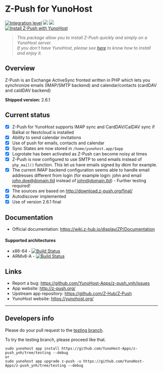 # Z-Push for YunoHost

[![Integration level](https://dash.yunohost.org/integration/z-push.svg)](https://dash.yunohost.org/appci/app/z-push) ![](https://ci-apps.yunohost.org/ci/badges/z-push.status.svg) ![](https://ci-apps.yunohost.org/ci/badges/z-push.maintain.svg)  
[![Install Z-Push with YunoHost](https://install-app.yunohost.org/install-with-yunohost.svg)](https://install-app.yunohost.org/?app=z-push)

> *This package allow you to install Z-Push quickly and simply on a YunoHost server.  
If you don't have YunoHost, please see [here](https://yunohost.org/#/install) to know how to install and enjoy it.*

## Overview
Z-Push is an Exchange ActiveSync fronted written in PHP which lets you synchronize emails (IMAP/SMTP backend) and calendar/contacts (cardDAV and caldDAV backend)

**Shipped version:** 2.6.1

## Current status
- [x] Z-Push for YunoHost supports IMAP sync and CardDAV/CalDAV sync if Baïkal or Nextcloud is installed
- [x] Ability to send calendar invitations
- [x] Use of push for emails, contacts and calendar
- [x] Sync States are now stored in `/home/yunohost.app/$app`
- [x] Logrotate has been activated as Z-Push can become noisy at times
- [x] Z-Push is now configured to use SMTP to send emails instead of `php_mail()` function. This let us have emails signed by dkim for example.
- [x] The current IMAP backend configuration seems able to handle email addresses different from login (for example login: john and email john.doe@domain.tld instead of john@domain.tld) - Further testing required!
- [x] The sources are based on http://download.z-push.org/final/
- [x] Autodiscover implemented
- [x] Use of version 2.6.1 final

## Documentation

 * Official documentation: https://wiki.z-hub.io/display/ZP/Documentation

#### Supported architectures

* x86-64 - [![Build Status](https://ci-apps.yunohost.org/ci/logs/z-push%20%28Apps%29.svg)](https://ci-apps.yunohost.org/ci/apps/z-push/)
* ARMv8-A - [![Build Status](https://ci-apps-arm.yunohost.org/ci/logs/z-push%20%28Apps%29.svg)](https://ci-apps-arm.yunohost.org/ci/apps/z-push/)

## Links

 * Report a bug: https://github.com/YunoHost-Apps/z-push_ynh/issues
 * App website: http://z-push.org/
 * Upstream app repository: https://github.com/Z-Hub/Z-Push
 * YunoHost website: https://yunohost.org/

---

## Developers info

Please do your pull request to the [testing branch](https://github.com/YunoHost-Apps/z-push_ynh/tree/testing).

To try the testing branch, please proceed like that.
```
sudo yunohost app install https://github.com/YunoHost-Apps/z-push_ynh/tree/testing --debug
or
sudo yunohost app upgrade z-push -u https://github.com/YunoHost-Apps/z-push_ynh/tree/testing --debug
```
